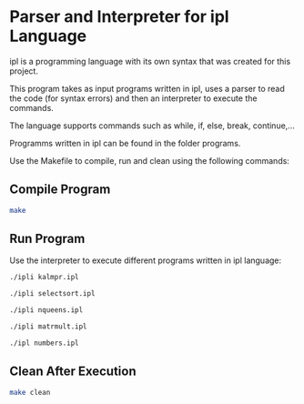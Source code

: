 # Parser and Interpreter for ipl Language

ipl is a programming language with its own syntax that was created for this project.

This program takes as input programs written in ipl, uses a parser to read the code (for syntax errors) and then an interpreter to execute the commands.

The language supports commands such as while, if, else, break, continue,...

Programms written in ipl can be found in the folder programs.

Use the Makefile to compile, run and clean using the following commands:

## Compile Program
```bash
make
```

## Run Program
Use the interpreter to execute different programs written in ipl language:

```bash
./ipli kalmpr.ipl
```
```bash
./ipli selectsort.ipl
```
```bash
./ipli nqueens.ipl
```
```bash
./ipli matrmult.ipl
```
```bash
./ipl numbers.ipl
```

## Clean After Execution
```bash
make clean
```